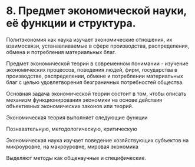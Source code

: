 # 8. Предмет экономической науки, её функции и структура.

Политэкономия как наука изучает экономические отношения, их взаимосвязи, устанавливаемые в сфере производства, распределения, обмена и потребления материальных благ.

Предмет экономической теории в современном понимании - изучение экономических процессов, поведения людей, фирм, государства в производстве, распределении, обмене и потреблении материальных благ с целью удовлетворения безграничных потребностей общества.

Основная задача экономической теории состоит в том, чтобы описать механизм функционирования экономики на основе действия объективных экономических законов или теорий.

Экономическая теория выполняет следующие функции

Познавательную, методологическую, критическую

Экономическая наука изучает поведение хозяйствующих субъектов на микроуровне, на макроуровне, мировая экономика

Выделяют методы как общенаучные и специфические.